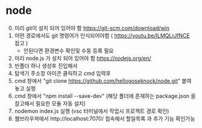 # node

0. 미리 git이 설치 되어 있어야 함 https://git-scm.com/download/win
1. 어떤 경로에서도 git 명령어가 인식되어야함 ( https://youtu.be/ILMQLrJfNCE 참고 ) 
    -  안된다면 환경변수 확인및 수동 등록 필요
2. 미리 node.js 가 설치 되어 있어야 함 https://nodejs.org/en/
3. 빈폴더 하나 생성후 진입해서
4. 탐색기 주소창 아이콘 클릭하고 cmd 입력후 
5. cmd 창에서 "git clone https://github.com/hellogoseknock/node.git" 붙여놓고 실행
6. cmd 창에서 "npm install --save-dev" (해당 폴더에 존재하는 package.json 을 참고해서 필요한 모듈 자동 설치)
7. nodemon index.js 실행 (vsc 터미널에서 작업시 프로젝트 경로 확인)
8. 웹브라우져에서 http://localhost:7070/ 접속해서 할일목록 과 추가 기능 확인가능  


